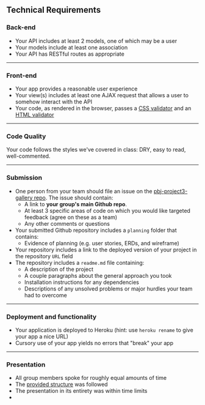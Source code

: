 ## Technical Requirements

### Back-end

- Your API includes at least 2 models, one of which may be a user
- Your models include at least one association
- Your API has RESTful routes as appropriate

---

### Front-end

- Your app provides a reasonable user experience
- Your view(s) includes at least one AJAX request that allows a user to somehow interact with the API
- Your code, as rendered in the browser, passes a [CSS validator](http://jigsaw.w3.org/css-validator/) and an [HTML validator](https://validator.w3.org/)

---

### Code Quality

Your code follows the styles we've covered in class: DRY, easy to read,
well-commented.

---

### Submission

- One person from your team should file an issue on the [pbj-project3-gallery repo](https://github.com/ga-dc/pbj-project3-gallery). The issue should contain:
  - A link to **your group's main Github repo**.
  - At least 3 specific areas of code on which you would like targeted feedback (agree on these as a team)
  - Any other comments or questions
- Your submitted Github repository includes a `planning` folder that contains:
  - Evidence of planning (e.g. user stories, ERDs, and wireframe)
- Your repository includes a link to the deployed version of your project in the repository `URL` field
- The repository includes a `readme.md` file containing:
  - A description of the project
  - A couple paragraphs about the general approach you took
  - Installation instructions for any dependencies
  - Descriptions of any unsolved problems or major hurdles your team had to overcome

---

### Deployment and functionality

- Your application is deployed to Heroku (hint: use `heroku rename` to give your app a nice URL)
- Cursory use of your app yields no errors that "break" your app

---

### Presentation

- All group members spoke for roughly equal amounts of time
- The [provided structure](readme.md#presentations) was followed
- The presentation in its entirety was within time limits
- 
